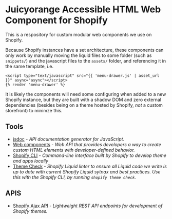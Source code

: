# **Juicyorange Accessible HTML Web Component for Shopify**

This is a respository for custom modular web components we use on Shopify.

Because Shopify instances have a set architecture, these components can only work by manually moving the liquid files to some folder (such as `snippets/`) and the  javascript files to the `assets/` folder, and referencing it in the same template, i.e.

```liquid
<script type="text/javascript" src="{{ 'menu-drawer.js' | asset_url }}" async="async"></script>
{% render 'menu-drawer' %}
```

It is likely the components will need some configuring when added to a new Shopify instance, but they are built with a shadow DOM and zero external dependencies (besides being on a theme hosted by Shopify, *not* a custom storefront) to minimze this.

## **Tools**
- [jsdoc](https://jsdoc.app/about-getting-started) - *API documentation generator for JavaScript.*
- [Web components](https://developer.mozilla.org/en-US/docs/Web/API/Web_components/) - *Web API that provides developers a way to create custom HTML elements with developer-defined behavior.*
- [Shopify CLI](https://shopify.dev/docs/storefronts/themes/tools/cli) - *Command-line interface built by Shopify to develop theme and apps locally*
- [Theme Check](https://shopify.dev/docs/storefronts/themes/tools/theme-check) - *Shopify Liquid linter to ensure all Liquid code we write is up to date with current Shopify Liquid sytnax and best practices. Use this with the Shopify CLI, by running `shopify theme check`.*

## **APIS**
- [Shopify Ajax API](https://shopify.dev/docs/api/ajax) - *Lightweight REST API endpoints for development of Shopify themes.*
